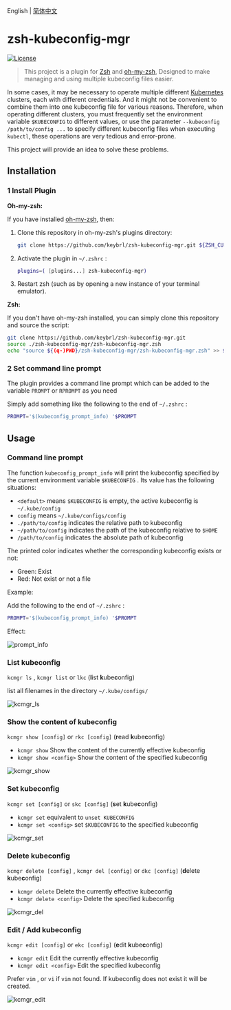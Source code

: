 English | [简体中文](README_CN.md)

# zsh-kubeconfig-mgr

[![License](https://img.shields.io/github/license/keybrl/zsh-kubeconfig-mgr)](LICENSE)

> This project is a plugin for [Zsh](https://www.zsh.org/) and [oh-my-zsh](https://ohmyz.sh/), Designed to make managing and using multiple kubeconfig files easier.

In some cases, it may be necessary to operate multiple different [Kubernetes](https://kubernetes.io/) clusters, each with different credentials. And it might not be convenient to combine them into one kubeconfig file for various reasons. Therefore, when operating different clusters, you must frequently set the environment variable `$KUBECONFIG` to different values, or use the parameter `--kubeconfig /path/to/config ...` to specify different kubeconfig files when executing `kubectl`, these operations are very tedious and error-prone.

This project will provide an idea to solve these problems.

## Installation

### 1 Install Plugin

**Oh-my-zsh:**

If you have installed [oh-my-zsh](https://ohmyz.sh/), then:

1. Clone this repository in oh-my-zsh's plugins directory:
   ```sh
   git clone https://github.com/keybrl/zsh-kubeconfig-mgr.git ${ZSH_CUSTOM:-~/.oh-my-zsh/custom}/plugins/zsh-kubeconfig-mgr
   ```
2. Activate the plugin in `~/.zshrc` :
   ```zsh
   plugins=( [plugins...] zsh-kubeconfig-mgr)
   ```
3. Restart zsh (such as by opening a new instance of your terminal emulator).

**Zsh:**

If you don't have oh-my-zsh installed, you can simply clone this repository and source the script:

```sh
git clone https://github.com/keybrl/zsh-kubeconfig-mgr.git
source ./zsh-kubeconfig-mgr/zsh-kubeconfig-mgr.zsh
echo "source ${(q-)PWD}/zsh-kubeconfig-mgr/zsh-kubeconfig-mgr.zsh" >> ${ZDOTDIR:-$HOME}/.zshrc
```

### 2 Set command line prompt

The plugin provides a command line prompt which can be added to the variable `PROMPT` or `RPROMPT` as you need

Simply add something like the following to the end of `~/.zshrc` :

```zsh
PROMPT='$(kubeconfig_prompt_info) '$PROMPT
```

## Usage

### Command line prompt

The function `kubeconfig_prompt_info` will print the kubeconfig specified by the current environment variable `$KUBECONFIG` . Its value has the following situations:

- `<default>` means `$KUBECONFIG` is empty, the active kubeconfig is  `~/.kube/config`
- `config` means `~/.kube/configs/config`
- `./path/to/config` indicates the relative path to kubeconfig
- `~/path/to/config` indicates the path of the kubeconfig relative to `$HOME`
- `/path/to/config` indicates the absolute path of kubeconfig

The printed color indicates whether the corresponding kubeconfig exists or not:

- Green: Exist
- Red: Not exist or not a file

Example:

Add the following to the end of `~/.zshrc` :

```zsh
PROMPT='$(kubeconfig_prompt_info) '$PROMPT
```

Effect:

![prompt_info](docs/images/prompt_info.png)

### List kubeconfig

`kcmgr ls` , `kcmgr list` or `lkc` (**l**ist **k**ube**c**onfig)

list all filenames in the directory `~/.kube/configs/`

![kcmgr_ls](docs/images/kcmgr_ls.png)

### Show the content of kubeconfig

`kcmgr show [config]` or `rkc [config]` (**r**ead **k**ube**c**onfig)

- `kcmgr show` Show the content of the currently effective kubeconfig
- `kcmgr show <config>` Show the content of the specified kubeconfig

![kcmgr_show](docs/images/kcmgr_show.png)

### Set kubeconfig

`kcmgr set [config]` or `skc [config]` (**s**et **k**ube**c**onfig)

- `kcmgr set` equivalent to `unset KUBECONFIG`
- `kcmgr set <config>` set `$KUBECONFIG` to the specified kubeconfig

![kcmgr_set](docs/images/kcmgr_set.png)

### Delete kubeconfig

`kcmgr delete [config]` , `kcmgr del [config]` or `dkc [config]` (**d**elete **k**ube**c**onfig)

- `kcmgr delete` Delete the currently effective kubeconfig
- `kcmgr delete <config>` Delete the specified kubeconfig

![kcmgr_del](docs/images/kcmgr_del.png)

### Edit / Add kubeconfig

`kcmgr edit [config]` or `ekc [config]` (**e**dit **k**ube**c**onfig)

- `kcmgr edit` Edit the currently effective kubeconfig
- `kcmgr edit <config>` Edit the specified kubeconfig

Prefer `vim` , or `vi` if `vim` not found. If kubeconfig does not exist it will be created.

![kcmgr_edit](docs/images/kcmgr_edit.gif)
